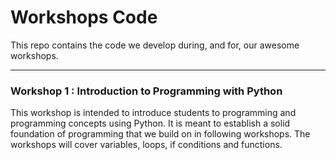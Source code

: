 # Workshops Code
This repo contains the code we develop during, and for, our awesome workshops.

---

### Workshop 1 : Introduction to Programming with Python
This workshop is intended to introduce students to programming and programming concepts using Python. It is meant to establish a solid foundation of programming that we build on in following workshops. The workshops will cover variables, loops, if conditions and functions.
